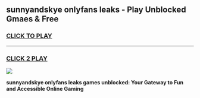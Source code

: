 
## sunnyandskye onlyfans leaks - Play Unblocked Gmaes & Free
<h3>
<a href="https://news.freeplayer.one?title=sunnyandskye_onlyfans_leaks&ref=16F">CLICK TO PLAY</a></h3>
<hr>

<h3>
<a href="https://news.freeplayer.one?title=sunnyandskye_onlyfans_leaks&ref=16F">CLICK 2 PLAY</a>
  
</h3>

<a href="https://news.freeplayer.one?title=sunnyandskye_onlyfans_leaks&ref=16F/"><img src="https://clearcache.store/games.png"></a>


**sunnyandskye onlyfans leaks games unblocked: Your Gateway to Fun and Accessible Online Gaming**
